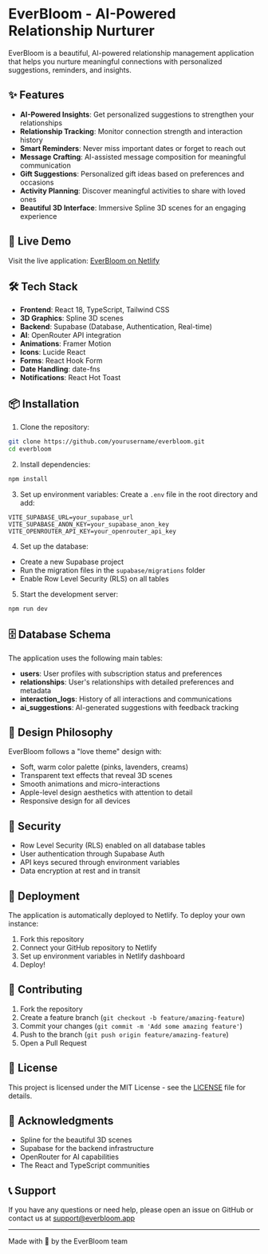 # EverBloom - AI-Powered Relationship Nurturer

EverBloom is a beautiful, AI-powered relationship management application that helps you nurture meaningful connections with personalized suggestions, reminders, and insights.

## ✨ Features

- **AI-Powered Insights**: Get personalized suggestions to strengthen your relationships
- **Relationship Tracking**: Monitor connection strength and interaction history
- **Smart Reminders**: Never miss important dates or forget to reach out
- **Message Crafting**: AI-assisted message composition for meaningful communication
- **Gift Suggestions**: Personalized gift ideas based on preferences and occasions
- **Activity Planning**: Discover meaningful activities to share with loved ones
- **Beautiful 3D Interface**: Immersive Spline 3D scenes for an engaging experience

## 🚀 Live Demo

Visit the live application: [EverBloom on Netlify](https://wondrous-parfait-be4b74.netlify.app)

## 🛠️ Tech Stack

- **Frontend**: React 18, TypeScript, Tailwind CSS
- **3D Graphics**: Spline 3D scenes
- **Backend**: Supabase (Database, Authentication, Real-time)
- **AI**: OpenRouter API integration
- **Animations**: Framer Motion
- **Icons**: Lucide React
- **Forms**: React Hook Form
- **Date Handling**: date-fns
- **Notifications**: React Hot Toast

## 📦 Installation

1. Clone the repository:
```bash
git clone https://github.com/yourusername/everbloom.git
cd everbloom
```

2. Install dependencies:
```bash
npm install
```

3. Set up environment variables:
Create a `.env` file in the root directory and add:
```env
VITE_SUPABASE_URL=your_supabase_url
VITE_SUPABASE_ANON_KEY=your_supabase_anon_key
VITE_OPENROUTER_API_KEY=your_openrouter_api_key
```

4. Set up the database:
- Create a new Supabase project
- Run the migration files in the `supabase/migrations` folder
- Enable Row Level Security (RLS) on all tables

5. Start the development server:
```bash
npm run dev
```

## 🗄️ Database Schema

The application uses the following main tables:

- **users**: User profiles with subscription status and preferences
- **relationships**: User's relationships with detailed preferences and metadata
- **interaction_logs**: History of all interactions and communications
- **ai_suggestions**: AI-generated suggestions with feedback tracking

## 🎨 Design Philosophy

EverBloom follows a "love theme" design with:
- Soft, warm color palette (pinks, lavenders, creams)
- Transparent text effects that reveal 3D scenes
- Smooth animations and micro-interactions
- Apple-level design aesthetics with attention to detail
- Responsive design for all devices

## 🔐 Security

- Row Level Security (RLS) enabled on all database tables
- User authentication through Supabase Auth
- API keys secured through environment variables
- Data encryption at rest and in transit

## 🚀 Deployment

The application is automatically deployed to Netlify. To deploy your own instance:

1. Fork this repository
2. Connect your GitHub repository to Netlify
3. Set up environment variables in Netlify dashboard
4. Deploy!

## 🤝 Contributing

1. Fork the repository
2. Create a feature branch (`git checkout -b feature/amazing-feature`)
3. Commit your changes (`git commit -m 'Add some amazing feature'`)
4. Push to the branch (`git push origin feature/amazing-feature`)
5. Open a Pull Request

## 📄 License

This project is licensed under the MIT License - see the [LICENSE](LICENSE) file for details.

## 🙏 Acknowledgments

- Spline for the beautiful 3D scenes
- Supabase for the backend infrastructure
- OpenRouter for AI capabilities
- The React and TypeScript communities

## 📞 Support

If you have any questions or need help, please open an issue on GitHub or contact us at support@everbloom.app

---

Made with 💖 by the EverBloom team